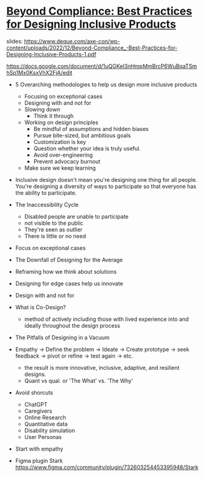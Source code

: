 # [Beyond Compliance: Best Practices for Designing Inclusive Products](https://www.deque.com/axe-con/sessions/beyond-compliance-best-practices-for-designing-inclusive-products/)

slides: https://www.deque.com/axe-con/wp-content/uploads/2022/12/Beyond-Compliance_-Best-Practices-for-Designing-Inclusive-Products-1.pdf

https://docs.google.com/document/d/1uQGKeI3nHmpMmBrcP6WuBqaTSmhSp1Mx0KsxVhX2FjA/edit

* 5 Overarching methodologies to help us design more inclusive products
  * Focusing on exceptional cases
  * Designing with and not for
  * Slowing down
    * Think it through
  * Working on design principles
    * Be mindful of assumptions and hidden biases
    * Pursue bite-sized, but ambitious goals
    * Customization is key
    * Question whether your idea is truly useful.
    * Avoid over-engineering
    * Prevent advocacy burnout
  * Make sure we keep learning
    
* Inclusive design doesn't mean you're designing one thing for all people. You're designing a diversity of ways to participate so that everyone has the ability to participate.
* The Inaccessibility Cycle
  * Disabled people are unable to participate
  * not visible to the public
  * They're seen as outlier
  * There is little or no need

* Focus on exceptional cases
* The Downfall of Designing for the Average
* Reframing how we think about solutions
* Designing for edge cases help us innovate
* Design with and not for
* What is Co-Design?
  * method of actively including those with lived experience into and ideally throughout the design process
* The Pitfalls of Designing in a Vacuum
* Empathy -> Define the problem -> Ideate -> Create prototype -> seek feedback -> pivot or refine -> test again -> etc.
  * the result is more innovative, inclusive, adaptive, and resilient designs.
  * Quant vs qual. or 'The What' vs. 'The Why'

* Avoid shorcuts
  * ChatGPT
  * Caregivers
  * Online Research
  * Quantitative data
  * Disability simulation 
  * User Personas

* Start with empathy

* Figma plugin Stark https://www.figma.com/community/plugin/732603254453395948/Stark 
